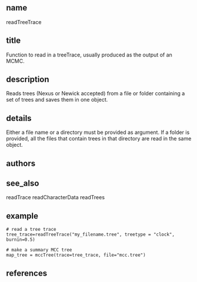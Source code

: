 ## name
readTreeTrace
## title
Function to read in a treeTrace, usually produced as the output of an MCMC.
## description
Reads trees (Nexus or Newick accepted) from a file or folder containing a set of trees and saves them in one object. 
## details
Either a file name or a directory must be provided as argument. If a folder is provided, all the files that contain trees in that directory are read in the same object.
## authors
## see_also
readTrace
readCharacterData
readTrees
## example
    # read a tree trace
    tree_trace=readTreeTrace("my_filename.tree", treetype = "clock", burnin=0.5)

    # make a summary MCC tree
    map_tree = mccTree(trace=tree_trace, file="mcc.tree")

## references
